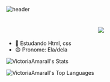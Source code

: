 ![header](https://capsule-render.vercel.app/api?type=waving&height=100&color=8e44ad)<br/>

<h1 align="center">
    <img src="https://readme-typing-svg.herokuapp.com/?font=Righteous&size=35&center=true&vCenter=true&width=500&height=70&duration=5000&lines=Hello!+👋;+I'm+Victoria+Amaral!;&color=8e44adFF" />
</h1>

- 🌱 Estudando Html, css
- 😄 Pronome: Ela/dela

![VictoriaAmarall's Stats](https://github-readme-stats.vercel.app/api?username=VictoriaAmarall&theme=radical&show_icons=true&hide_border=true&count_private=true)

![VictoriaAmarall's Top Languages](https://github-readme-stats.vercel.app/api/top-langs/?username=VictoriaAmarall&theme=radical&show_icons=true&hide_border=true&layout=compact)
